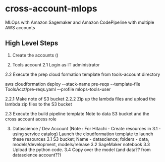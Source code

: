 # cross-account-mlops
MLOps with Amazon Sagemaker and Amazon CodePipeline with multiple AWS accounts

## High Level Steps

1. Create the accounts ()

2. Tools account 
2.1 Login as IT administrator

2.2 Execute the prep cloud formation template from tools-account directory

aws cloudformation deploy --stack-name pre-reqs  --template-file ToolsAcct/pre-reqs.yaml --profile mlops-tools-user 


2.2.1 Make note of S3 bucket
2.2.2 Zip up the lambda files and upload the lambda zip files to the S3 bucket

2.3 Execute the build pipeline template
Note to data S3 bucket and the cross account acess role


3. Datascience / Dev Account
(Note : For Hitachi - Create resources in 3.1 - using service catalog)
Launch the cloudformation template to launch these resources
3.1 S3 bucket; Name - datascience; folders - data, models/development, models/release
3.2 SageMaker notebook
3.3 Upload the python code.
3.4 Copy over the model (and data?? from datascience account??)


